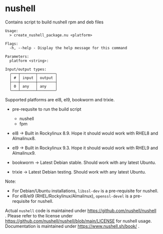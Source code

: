 # nushell
Contains script to build nushell rpm and deb files

```
Usage:
  > create_nushell_package.nu <platform> 

Flags:
  -h, --help - Display the help message for this command

Parameters:
  platform <string>: 

Input/output types:
  ╭───┬───────┬────────╮
  │ # │ input │ output │
  ├───┼───────┼────────┤
  │ 0 │ any   │ any    │
  ╰───┴───────┴────────╯
```

Supported platforms are el8, el9, bookworm and trixie.

- pre-requsite to run the build script
    - nushell
    - fpm

- el8 -> Built in Rockylinux 8.9. Hope it should would work with RHEL8 and Almalinux8.
- el9 -> Built in Rockylinux 9.3. Hope it should would work with RHEL9 and Almalinux9.
- bookworm -> Latest Debian stable. Should work with any latest Ubuntu.
- trixie -> Latest Debian testing. Should work with any latest Ubuntu.

Note:
  - For Debian/Ubuntu installations, `libssl-dev` is a pre-requisite for nushell.
  - For el8/el9 (RHEL/Rockylinux/Almalinux), `openssl-devel` is a pre-requisite for nushell.

Actual `nushell` code is maintained under https://github.com/nushell/nushell .
Please refer to the license under https://github.com/nushell/nushell/blob/main/LICENSE for nushell usage.
Documentation is maintained under https://www.nushell.sh/book/ .
